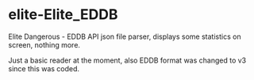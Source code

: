 # elite-Elite_EDDB

Elite Dangerous - EDDB API json file parser, displays some statistics on screen, nothing more.

Just a basic reader at the moment, also EDDB format was changed to v3 since this was coded.

